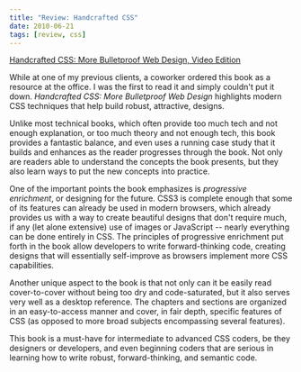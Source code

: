 ```yaml
---
title: "Review: Handcrafted CSS"
date: 2010-06-21
tags: [review, css]
---
```


<div class='post'>
<p><a href="http://www.amazon.com/gp/product/0321658531?ie=UTF8&amp;tag=graywolfweb-20&amp;linkCode=as2&amp;camp=1789&amp;creative=390957&amp;creativeASIN=0321658531">Handcrafted CSS: More Bulletproof Web Design, Video Edition</a><img src="http://www.assoc-amazon.com/e/ir?t=graywolfweb-20&amp;l=as2&amp;o=1&amp;a=0321658531" width="1" height="1" /></p><p>While at one of my previous clients, a coworker ordered this book as a resource at the office. I was the first to read it and simply couldn't put it down. <em>Handcrafted CSS: More Bulletproof Web Design</em> highlights modern CSS techniques that help build robust, attractive, designs.</p><!-- more --><p>Unlike most technical books, which often provide too much tech and not enough explanation, or too much theory and not enough tech, this book provides a fantastic balance, and even uses a running case study that it builds and enhances as the reader progresses through the book. Not only are readers able to understand the concepts the book presents, but they also learn ways to put the new concepts into practice.</p><p>One of the important points the book emphasizes is <em>progressive enrichment</em>, or designing for the future. CSS3 is complete enough that some of its features can already be used in modern browsers, which already provides us with a way to create beautiful designs that don't require much, if any (let alone extensive) use of images or JavaScript -- nearly everything can be done entirely in CSS. The principles of progressive enrichment put forth in the book allow developers to write forward-thinking code, creating designs that will essentially self-improve as browsers implement more CSS capabilities.</p><p>Another unique aspect to the book is that not only can it be easily read cover-to-cover without being too dry and code-saturated, but it also serves very well as a desktop reference. The chapters and sections are organized in an easy-to-access manner and cover, in fair depth, specific features of CSS (as opposed to more broad subjects encompassing several features).</p><p>This book is a must-have for intermediate to advanced CSS coders, be they designers or developers, and even beginning coders that are serious in learning how to write robust, forward-thinking, and semantic code.</p></div>
